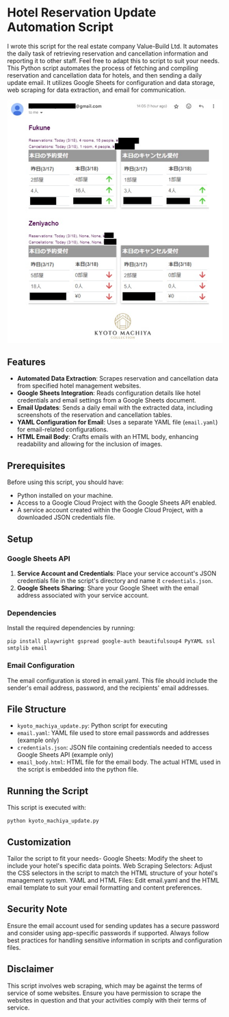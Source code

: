 # Hotel Reservation Update Automation Script
I wrote this script for the real estate company Value-Build Ltd. It automates the daily task of retrieving reservation and cancellation information and reporting it to other staff. Feel free to adapt this to script to suit your needs.
This Python script automates the process of fetching and compiling reservation and cancellation data for hotels, and then sending a daily update email. It utilizes Google Sheets for configuration and data storage, web scraping for data extraction, and email for communication.

![Preview](Preview.jpeg)

## Features
- **Automated Data Extraction**: Scrapes reservation and cancellation data from specified hotel management websites.
- **Google Sheets Integration**: Reads configuration details like hotel credentials and email settings from a Google Sheets document.
- **Email Updates**: Sends a daily email with the extracted data, including screenshots of the reservation and cancellation tables.
- **YAML Configuration for Email**: Uses a separate YAML file (`email.yaml`) for email-related configurations.
- **HTML Email Body**: Crafts emails with an HTML body, enhancing readability and allowing for the inclusion of images.

## Prerequisites
Before using this script, you should have:

- Python installed on your machine.
- Access to a Google Cloud Project with the Google Sheets API enabled.
- A service account created within the Google Cloud Project, with a downloaded JSON credentials file.

## Setup

### Google Sheets API
1. **Service Account and Credentials**: Place your service account's JSON credentials file in the script's directory and name it `credentials.json`.
2. **Google Sheets Sharing**: Share your Google Sheet with the email address associated with your service account.

### Dependencies
Install the required dependencies by running:

```
pip install playwright gspread google-auth beautifulsoup4 PyYAML ssl smtplib email
```

### Email Configuration
The email configuration is stored in email.yaml. This file should include the sender's email address, password, and the recipients' email addresses.

## File Structure
- `kyoto_machiya_update.py`: Python script for executing
- `email.yaml`: YAML file used to store email passwords and addresses (example only)
- `credentials.json`: JSON file containing credentials needed to access Google Sheets API (example only)
- `email_body.html`: HTML file for the email body. The actual HTML used in the script is embedded into the python file.

## Running the Script
This script is executed with:

```
python kyoto_machiya_update.py
```

## Customization
Tailor the script to fit your needs-
Google Sheets: Modify the sheet to include your hotel's specific data points.
Web Scraping Selectors: Adjust the CSS selectors in the script to match the HTML structure of your hotel's management system.
YAML and HTML Files: Edit email.yaml and the HTML email template to suit your email formatting and content preferences.

## Security Note
Ensure the email account used for sending updates has a secure password and consider using app-specific passwords if supported. Always follow best practices for handling sensitive information in scripts and configuration files.

## Disclaimer
This script involves web scraping, which may be against the terms of service of some websites. Ensure you have permission to scrape the websites in question and that your activities comply with their terms of service.
